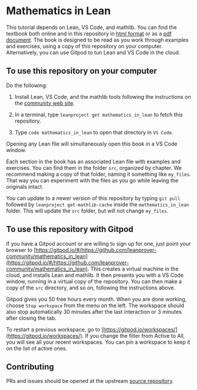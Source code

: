 # Mathematics in Lean

This tutorial depends on Lean, VS Code, and mathlib.
You can find the textbook both online and in this repository
in
[html format](https://leanprover-community.github.io/mathematics_in_lean/)
or as a
[pdf document](https://leanprover-community.github.io/mathematics_in_lean/mathematics_in_lean.pdf).
The book is designed to be read as you
work through examples and exercises,
using a copy of this repository on your computer.
Alternatively, you can use Gitpod to tun Lean and VS Code in the cloud.

## To use this repository on your computer

Do the following:

1. Install Lean, VS Code, and the mathlib tools following
   the instructions on the
   [community web site](https://leanprover-community.github.io/).

2. In a terminal, type `leanproject get mathematics_in_lean`
   to fetch this repository.

3. Type `code mathematics_in_lean` to open that directory in
   `VS Code`.

Opening any Lean file will simultaneously open this
book in a VS Code window.

Each section in the book has an associated Lean file
with examples and exercises.
You can find them in the folder `src`, organized by chapter.
We recommend making a copy of that folder,
naming it something like `my_files`.
That way you can experiment with the files as you go
while leaving the originals intact.

You can update to a newer version of this repository
by typing ``git pull`` followed by ``leanproject get-mathlib-cache``
inside the ``mathematics_in_lean`` folder.
This will update the `src` folder, but will not change `my_files`.

## To use this repository with Gitpod

If you have a Gitpod account or are willing to sign up for one,
just point your browser to [https://gitpod.io/#/https://github.com/leanprover-community/mathematics_in_lean](https://gitpod.io/#/https://github.com/leanprover-community/mathematics_in_lean).
This creates a virtual machine in the cloud,
and installs Lean and mathlib.
It then presents you with a VS Code window, running in a virtual
copy of the repository.
You can then make a copy of the `src` directory, and so on,
following the instructions above.

Gitpod gives you 50 free hours every month.
When you are done working, choose `Stop workspace` from the menu on the left.
The workspace should also stop automatically
30 minutes after the last interaction or 3 minutes after closing the tab.

To restart a previous workspace, go to [https://gitpod.io/workspaces/](https://gitpod.io/workspaces/).
If you change the filter from Active to All, you will see all your recent workspaces. You can pin a workspace to keep it on the list of active ones.

## Contributing

PRs and issues should be opened at the upstream
[source repository](https://github.com/avigad/mathematics_in_lean_source).
